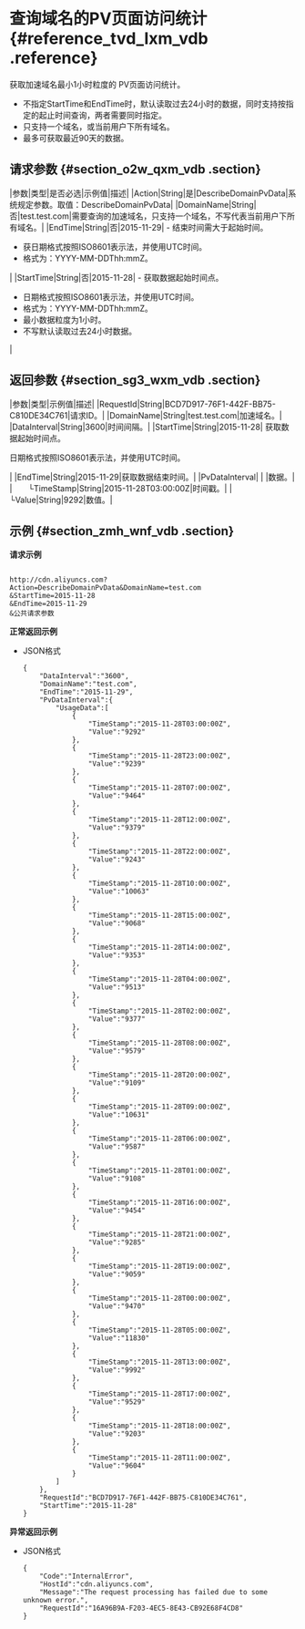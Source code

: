 # 查询域名的PV页面访问统计 {#reference_tvd_lxm_vdb .reference}

获取加速域名最小1小时粒度的 PV页面访问统计。

-   不指定StartTime和EndTime时，默认读取过去24小时的数据，同时支持按指定的起止时间查询，两者需要同时指定。
-   只支持一个域名，或当前用户下所有域名。
-   最多可获取最近90天的数据。

## 请求参数 {#section_o2w_qxm_vdb .section}

|参数|类型|是否必选|示例值|描述|
|Action|String|是|DescribeDomainPvData|系统规定参数。取值：DescribeDomainPvData|
|DomainName|String|否|test.test.com|需要查询的加速域名，只支持一个域名，不写代表当前用户下所有域名。|
|EndTime|String|否|2015-11-29| -   结束时间需大于起始时间。
-   获日期格式按照ISO8601表示法，并使用UTC时间。
-   格式为：YYYY-MM-DDThh:mmZ。

 |
|StartTime|String|否|2015-11-28| -   获取数据起始时间点。
-   日期格式按照ISO8601表示法，并使用UTC时间。
-   格式为：YYYY-MM-DDThh:mmZ。
-   最小数据粒度为1小时。
-   不写默认读取过去24小时数据。

 |

## 返回参数 {#section_sg3_wxm_vdb .section}

|参数|类型|示例值|描述|
|RequestId|String|BCD7D917-76F1-442F-BB75-C810DE34C761|请求ID。|
|DomainName|String|test.test.com|加速域名。|
|DataInterval|String|3600|时间间隔。|
|StartTime|String|2015-11-28| 获取数据起始时间点。

 日期格式按照ISO8601表示法，并使用UTC时间。

 |
|EndTime|String|2015-11-29|获取数据结束时间。|
|PvDataInterval| | |数据。|
|  └TimeStamp|String|2015-11-28T03:00:00Z|时间戳。|
|  └Value|String|9292|数值。|

## 示例 {#section_zmh_wnf_vdb .section}

**请求示例**

```

http://cdn.aliyuncs.com?Action=DescribeDomainPvData&DomainName=test.com
&StartTime=2015-11-28
&EndTime=2015-11-29
&公共请求参数
```

**正常返回示例**

-   JSON格式

    ```
    {
        "DataInterval":"3600",
        "DomainName":"test.com",
        "EndTime":"2015-11-29",
        "PvDataInterval":{
            "UsageData":[
                {
                    "TimeStamp":"2015-11-28T03:00:00Z",
                    "Value":"9292"
                },
                {
                    "TimeStamp":"2015-11-28T23:00:00Z",
                    "Value":"9239"
                },
                {
                    "TimeStamp":"2015-11-28T07:00:00Z",
                    "Value":"9464"
                },
                {
                    "TimeStamp":"2015-11-28T12:00:00Z",
                    "Value":"9379"
                },
                {
                    "TimeStamp":"2015-11-28T22:00:00Z",
                    "Value":"9243"
                },
                {
                    "TimeStamp":"2015-11-28T10:00:00Z",
                    "Value":"10063"
                },
                {
                    "TimeStamp":"2015-11-28T15:00:00Z",
                    "Value":"9068"
                },
                {
                    "TimeStamp":"2015-11-28T14:00:00Z",
                    "Value":"9353"
                },
                {
                    "TimeStamp":"2015-11-28T04:00:00Z",
                    "Value":"9513"
                },
                {
                    "TimeStamp":"2015-11-28T02:00:00Z",
                    "Value":"9377"
                },
                {
                    "TimeStamp":"2015-11-28T08:00:00Z",
                    "Value":"9579"
                },
                {
                    "TimeStamp":"2015-11-28T20:00:00Z",
                    "Value":"9109"
                },
                {
                    "TimeStamp":"2015-11-28T09:00:00Z",
                    "Value":"10631"
                },
                {
                    "TimeStamp":"2015-11-28T06:00:00Z",
                    "Value":"9587"
                },
                {
                    "TimeStamp":"2015-11-28T01:00:00Z",
                    "Value":"9108"
                },
                {
                    "TimeStamp":"2015-11-28T16:00:00Z",
                    "Value":"9454"
                },
                {
                    "TimeStamp":"2015-11-28T21:00:00Z",
                    "Value":"9285"
                },
                {
                    "TimeStamp":"2015-11-28T19:00:00Z",
                    "Value":"9059"
                },
                {
                    "TimeStamp":"2015-11-28T00:00:00Z",
                    "Value":"9470"
                },
                {
                    "TimeStamp":"2015-11-28T05:00:00Z",
                    "Value":"11830"
                },
                {
                    "TimeStamp":"2015-11-28T13:00:00Z",
                    "Value":"9992"
                },
                {
                    "TimeStamp":"2015-11-28T17:00:00Z",
                    "Value":"9529"
                },
                {
                    "TimeStamp":"2015-11-28T18:00:00Z",
                    "Value":"9203"
                },
                {
                    "TimeStamp":"2015-11-28T11:00:00Z",
                    "Value":"9604"
                }
            ]
        },
        "RequestId":"BCD7D917-76F1-442F-BB75-C810DE34C761",
        "StartTime":"2015-11-28"
    }
    ```


**异常返回示例**

-   JSON格式

    ```
    {
        "Code":"InternalError",
        "HostId":"cdn.aliyuncs.com",
        "Message":"The request processing has failed due to some unknown error.",
        "RequestId":"16A96B9A-F203-4EC5-8E43-CB92E68F4CD8"
    }
    ```


